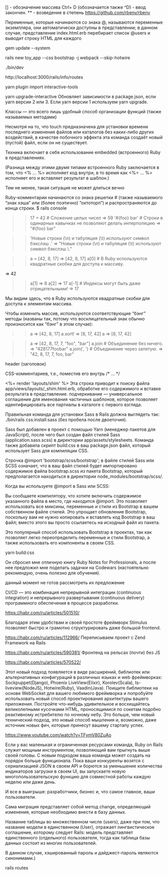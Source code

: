 [] - обозначение массива
Ctrl+ D (обозначается также ^D) - ввод закончен.
** - возведение в степень
https://github.com/rbenv/rbenv

Переменные, которые начинаются со знака @, называются переменные экземпляра, они автоматически доступны в представлении; в данном случае, представление index.html.erb перебирает список @users и выводит строку HTML для каждого

gem update --system

rails new toy_app --css bootstrap -j webpack --skip-hotwire


./bin/dev

http://localhost:3000/rails/info/routes

yarn plugin import interactive-tools

yarn upgrade-interactive Обновляет зависимости в package.json, если yarn версии 2 или 3. Если yarn версии 1 используем yarn upgrade.

Классы — это всего лишь удобный способ организации функций (также называемых методами)


Несмотря на то, что touch предназначена для установки времени последнего изменения файлов или каталогов без каких-либо других воздействий, в качестве побочного эффекта эта команда создаёт новый (пустой) файл, если он не существует.

Техника включает в себя использование embedded (встроенного) Ruby в представлениях. 

(Разница между этими двумя типами встроенного Ruby заключается в том, что <% ... %> исполняет код внутри, в то время как <%= ... %> исполняет его и вставляет результат в шаблон.)

Тем не менее, такая ситуация не может длиться вечно

Ruby-комментарии начинаются со знака решетки # (также называемого “знак хэша” или (более поэтично) “октоторп”) и распространяются до конца строки.
$ rails console
>> 17 + 42   # Сложение целых чисел
=> 59
>> '#{foo} bar'     # Строки в одинарных кавычках не позволяют делать интерполяцию
=> "\#{foo} bar"

>> 'Новые строки (\n) и табуляция (\t) используют символ бэкслэш \.'
=> "Новые строки (\\n) и табуляция (\\t) используют символ бэкслэш \\."

>> a = [42, 8, 17]
=> [42, 8, 17]
>> a[0]               # В Ruby используются квадратные скобки для доступа к массиву.

=> 42
>> a[1]
=> 8
>> a[2]
=> 17
>> a[-1]              # Индексы могут быть даже отрицательными!
=> 17

Мы видим здесь, что в Ruby используются квадратные скобки для доступа к элементам массива.

Чтобы изменить массив, используются соответствующие “бэнг” методы (названы так, потому что восклицательный знак обычно произносится как “бэнг” в этом случае):

>> a
=> [42, 8, 17]
>> a.sort!
=> [8, 17, 42]
>> a
=> [8, 17, 42]

>> a
=> [42, 8, 17, 7, "foo", "bar"]
>> a.join                       # Объединение без ничего.
=> "428177foobar"
>> a.join(', ')                 # Объединение через запятую.
=> "42, 8, 17, 7, foo, bar"

header (заголовок) 

CSS-комментариев, т.e., поместив его внутрь /* … */

<%= render 'layouts/shim' %>
Эта строка приводит к поиску файла app/views/layouts/_shim.html.erb, обработке его содержимого и вставке результата в представление.
подчеркивание — универсальное соглашение для именования частичных шаблонов, которое позволяет идентифицировать все партиалы в каталоге с первого взгляда.

Правильная команда для установки Sass в Rails должна выглядеть так: ./bin/rails css:install:sass (без пробела после двоеточия). 

Sass был добавлен в проект с помощью Yarn (менеджер пакетов для JavaScript), после чего был создан файл стилей Sass (application.sass.scss) в директории app/assets/stylesheets. Команда также добавила скрипт build:css в ваш package.json файл, который использует Sass для компиляции CSS.

Строчка @import 'bootstrap/scss/bootstrap'; в файле стилей Sass или SCSS означает, что в ваш файл стилей будет импортировано содержимое файла bootstrap.scss из пакета Bootstrap, который предполагается находиться в директории node_modules/bootstrap/scss/.

Когда вы используете @import в Sass или SCSS:

Вы сообщаете компилятору, что хотите включить содержимое указанного файла в место, где находится @import.
Это позволяет использовать все миксины, переменные и стили из Bootstrap в вашем собственном файле стилей.
Это упрощает обновление Bootstrap, поскольку вам не нужно копировать и вставлять код Bootstrap в ваш файл; вместо этого вы просто ссылаетесь на исходный файл из пакета.

Это популярный способ использовать Bootstrap в проектах, так как позволяет легко переопределить переменные и стили Bootstrap, а также использовать его компоненты в своем CSS.

yarn build:css

Он сбросил мне отличную книгу Ruby Notes for Professionals, а после нее предложил мне поделать задачки на Codewars (настоятельно рекомендую, очень полезно для обучения).

данный момент не готов рассмотреть их предложение


CI/CD — это комбинация непрерывной интеграции (continuous integration) и непрерывного развертывания (continuous delivery) программного обеспечения в процессе разработки. 

https://habr.com/ru/articles/501510/

Благодаря этим удобствам и своей простоте фреймворк Stimulus позволяет быстро и грамотно структурировать даже большой frontend.

https://habr.com/ru/articles/112966/   Переписываем проект с Zend Framework на Rails

https://habr.com/ru/articles/590381/  Фронтенд на рельсах (почти) без JS

https://habr.com/ru/articles/570522/

Этот новый подход появляется в виде расширений, библиотек или альтернативных конфигураций в различных языках и web фреймворках: Sockpuppet(Django), Phoenix LiveView(Elixir), Korolev(Scala), ts-liveview(NodeJS), Hotwire(Ruby), Vaadin(Java). Поищите библиотеки на основе WebSocket для вашего любимого фреймворка и попробуйте использовать новый способ проектирования архитектуры вашего приложения. Постройте что-нибудь удивительное и восхищайтесь великолепными кусочками HTML, проносящимися по сокетам подобно реактивному истребителю по ночному небу. Это больше, чем новый технический подход, это новый способ мышления и, возможно, даже источник новых фич, которые принесут вашему стартапу успех.

https://www.youtube.com/watch?v=TFymV80ZuAo

Если у вас маленькая и ограниченная ресурсами команда, Ruby on Rails служит мощным инструментом, позволяющий вам прыгнуть выше своей головы. С новым подходом ваша команда может создать на порядок больше функционала. Пока ваши конкуренты возятся с сериализацией JSON в своем API и борются за уменьшение количества индикаторов загрузки в своем UI, вы запускаете новую многопользовательскую функцию для совместной работы каждую неделю или даже день.

И все в выигрыше: разработчики, бизнес и, что самое главное, ваши пользователи.

Сама миграция представляет собой метод change, определяющий изменения, которые необходимо внести в базу данных. 

Название таблицы во множественном числе (users), даже при том, что название модели в единственном (User), отражает лингвистическое соглашение, которому следует Rails: модель представляет единственного (отдельного) пользователя, тогда как таблица базы данных состоит из многих пользователей.

В данном случае, хэшированный пароль и дайджест-пароль являются синонимами.)

rails routes

